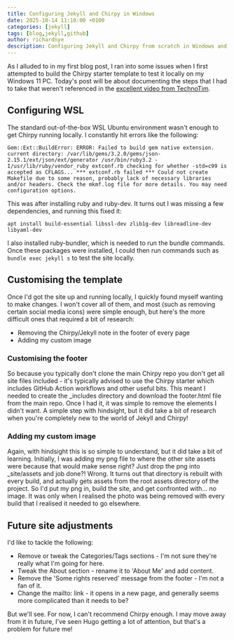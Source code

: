 ```yaml
---
title: Configuring Jekyll and Chirpy in Windows
date: 2025-10-14 11:10:00 +0100
categories: [jekyll]
tags: [blog,jekyll,github]
author: richardnye
description: Configuring Jekyll and Chirpy from scratch in Windows and WSL
---
```


As I alluded to in my first blog post, I ran into some issues when I first attempted to build the Chirpy starter template to test it locally on my Windows 11 PC. Today's post will be about documenting the steps that I had to take that weren't referenced in the [excellent video from TechnoTim](https://www.youtube.com/watch?v=F8iOU1ci19Q). 

## Configuring WSL
The standard out-of-the-box WSL Ubuntu environment wasn't enough to get Chirpy running locally. I constantly hit errors like the following:
```
Gem::Ext::BuildError: ERROR: Failed to build gem native extension. current directory: /var/lib/gems/3.2.0/gems/json-2.15.1/ext/json/ext/generator /usr/bin/ruby3.2 -I/usr/lib/ruby/vendor_ruby extconf.rb checking for whether -std=c99 is accepted as CFLAGS... *** extconf.rb failed *** Could not create Makefile due to some reason, probably lack of necessary libraries and/or headers. Check the mkmf.log file for more details. You may need configuration options.
```

This was after installing ruby and ruby-dev. It turns out I was missing a few dependencies, and running this fixed it:

```
apt install build-essential libssl-dev zlib1g-dev libreadline-dev libyaml-dev
```

I also installed ruby-bundler, which is needed to run the bundle commands. Once these packages were installed, I could then run commands such as `bundle exec jekyll s` to test the site locally.

## Customising the template
Once I'd got the site up and running locally, I quickly found myself wanting to make changes. I won't cover all of them, and most (such as removing certain social media icons) were simple enough, but here's the more difficult ones that required a bit of research:

- Removing the Chirpy/Jekyll note in the footer of every page
- Adding my custom image

### Customising the footer
So because you typically don't clone the main Chirpy repo you don't get all site files included - it's typically advised to use the Chirpy starter which includes GitHub Action workflows and other useful bits. This meant I needed to create the _includes directory and download the footer.html file from the main repo. Once I had it, it was simple to remove the elements I didn't want. A simple step with hindsight, but it did take a bit of research when you're completely new to the world of Jekyll and Chirpy!

### Adding my custom image
Again, with hindsight this is so simple to understand, but it did take a bit of learning. Initially, I was adding my png file to where the other site assets were because that would make sense right? Just drop the png into _site/assets and job done?! Wrong. It turns out that directory is rebuilt with every build, and actually gets assets from the root assets directory of the project. So I'd put my png in, build the site, and get confronted with... no image. It was only when I realised the photo was being removed with every build that I realised it needed to go elsewhere.

## Future site adjustments
I'd like to tackle the following:
- Remove or tweak the Categories/Tags sections - I'm not sure they're really what I'm going for here.
- Tweak the About section - rename it to 'About Me' and add content.
- Remove the 'Some rights reserved' message from the footer - I'm not a fan of it. 
- Change the mailto: link - it opens in a new page, and generally seems more complicated than it needs to be?

But we'll see. For now, I can't recommend Chirpy enough. I may move away from it in future, I've seen Hugo getting a lot of attention, but that's a problem for future me!
